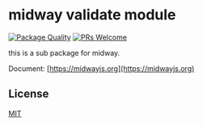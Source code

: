 # midway validate module

[![Package Quality](http://npm.packagequality.com/shield/@midwayjs/validate.svg)](http://packagequality.com/#?package=@midwayjs/validate)
[![PRs Welcome](https://img.shields.io/badge/PRs-welcome-brightgreen.svg)](https://github.com/midwayjs/midway/pulls)

this is a sub package for midway.

Document: [https://midwayjs.org](https://midwayjs.org)

## License

[MIT]((http://github.com/midwayjs/midway/blob/master/LICENSE))
